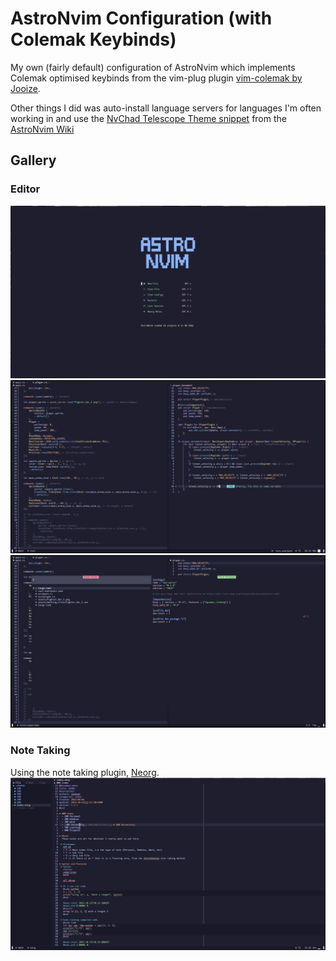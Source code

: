# AstroNvim Configuration (with Colemak Keybinds)
My own (fairly default) configuration of AstroNvim which implements Colemak optimised keybinds from the vim-plug plugin [vim-colemak by Jooize](https://github.com/jooize/vim-colemak).

Other things I did was auto-install language servers for languages I'm often working in and use the [NvChad Telescope Theme snippet](https://astronvim.com/Recipes/telescope_theme) from the [AstroNvim Wiki](https://astronvim.com)

## Gallery
### Editor
![Dashboard](./gallery/Dashboard.png)
![Working Environment](./gallery/Rust.png)
![Telescope](./gallery/Telescope.png)

### Note Taking
Using the note taking plugin, [Neorg](https://github.com/nvim-neorg/neorg).
![Neorg](./gallery/Neorg.png)
